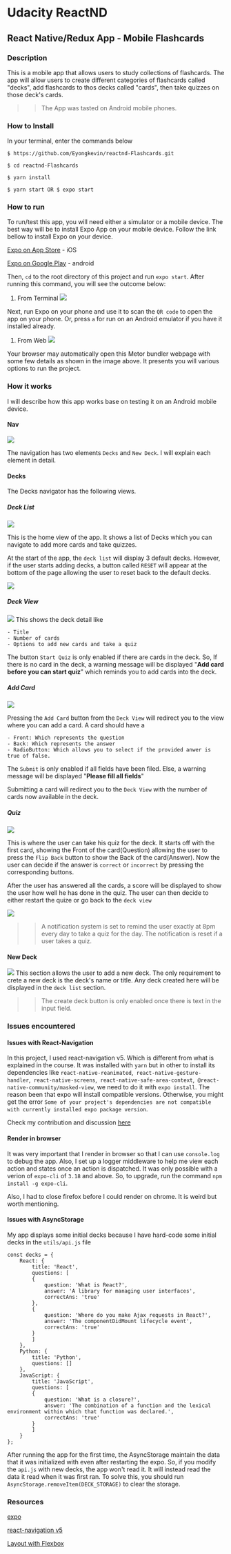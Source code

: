# Udacity ReactND 
## React Native/Redux App - Mobile Flashcards 

### Description
This is a mobile app that allows users to study collections of flashcards. The app will allow users to create different categories of flashcards called "decks", add flashcards to thos decks called "cards", then take quizzes on those deck's cards.
>> The App was tasted on Android mobile phones. 

### How to Install
In your terminal, enter the commands below
```
$ https://github.com/Eyongkevin/reactnd-Flashcards.git

$ cd reactnd-Flashcards

$ yarn install

$ yarn start OR $ expo start
```
### How to run
To run/test this app, you will need either a simulator or a mobile device. The best way will be to install Expo App on your mobile device. Follow the link bellow to install Expo on your device.

[Expo on App Store](https://apps.apple.com/us/app/expo-client/id982107779) - iOS

[Expo on Google Play](https://play.google.com/store/apps/details?id=host.exp.exponent) - android

Then, `cd` to the root directory of this project and run   `expo start`.
 After running this command, you will see the outcome below:
 
1.  From Terminal
![](./doc/images/expoStart.png)

Next, run Expo on your phone and use it to scan the `QR code` to open the app on your phone. Or, press `a` for run on an Android emulator if you have it installed already.

1. From Web
![](./doc/images/expoMetroBulder.png)

Your browser may automatically open this Metor bundler webpage with some few details as shown in the image above. It presents you will various options to run the project.

### How it works
I will describe how this app works base on testing it on an Android mobile device. 

#### Nav
![](./doc/images/Nav.png)

The navigation has two elements `Decks` and `New Deck`. I will explain each element in detail.

#### Decks 
The Decks navigator has the following views.
##### Deck List
![](./doc/images/DeckListDefault.png)

This is the home view of the app. It shows a list of Decks which you can navigate to add more cards and take quizzes.

At the start of the app, the `deck list` will display 3 default decks. However, if the user starts adding decks, a button called `RESET` will appear at the bottom of the page allowing the user to reset back to the default decks.

![](./doc/images/DeckListCustom.png)

##### Deck View
![](./doc/images/DeckView.png)
This shows the deck detail like 

    - Title
    - Number of cards 
    - Options to add new cards and take a quiz

The button `Start Quiz` is only enabled if there are cards in the deck. So, If there is no card in the deck, a warning message will be displayed "**Add card before you can start quiz**" which reminds you to add cards into the deck.

##### Add Card 
![](./doc/images/AddCard.png)

Pressing the `Add Card` button from the `Deck View` will redirect you to the view where you can add a card. A card should have a 

    - Front: Which represents the question
    - Back: Which represents the answer
    - RadioButton: Which allows you to select if the provided anwer is true of false.

The `Submit` is only enabled if all fields have been filed. Else, a warning message will be displayed "**Please fill all fields**"

Submitting a card will redirect you to the `Deck View` with the number of cards now available in the deck.

##### Quiz
![](./doc/images/Quiz.png)

This is where the user can take his quiz for the deck. It starts off with the first card, showing the Front of the card(Question) allowing the user to press the `Flip Back` button to show the Back of the card(Answer). Now the user can decide if the answer is `correct` or `incorrect` by pressing the corresponding buttons.

After the user has answered all the cards, a score will be displayed to show the user how well he has done in the quiz. The user can then decide to either restart the quize or go back to the `deck view`

![](./doc/images/QuizResults.png)

>>A notification system is set to remind the user exactly at 8pm every day to take a quiz for the day. The notification is reset if a user takes a quiz.

#### New Deck
![](./doc/images/AddDeck.png
)
This section allows the user to add a new deck. The only requirement to crete a new deck is the deck's name or title. Any deck created here will be displayed in the `deck list` section.
>>The create deck button is only enabled once there is text in the input field.

### Issues encountered
#### Issues with React-Navigation
In this project, I used react-navigation v5. Which is different from what is explained in the course. It was installed with `yarn` but in other to install its dependencies like `react-native-reanimated`,` react-native-gesture-handler`,` react-native-screens`,` react-native-safe-area-context`,` @react-native-community/masked-view`, we need to do it with `expo install`. The reason been that expo will install compatible versions. Otherwise, you might get the error `Some of your project's dependencies are not compatible with currently installed expo package version`. 

Check my contribution and discussion [here](https://github.com/udacity/reactnd-UdaciFitness-complete/commit/9ff26370e4e5593195fdcad4d85e74f540a39220)

#### Render in browser
It was very important that I render in browser so that I can use `console.log` to debug the app. Also, I set up a logger middleware to help me view each action and states once an action is dispatched. It was only possible with a verion of `expo-cli` of `3.18` and above. So, to upgrade, run the command `npm install -g expo-cli`.

Also, I had to close firefox before I could render on chrome. It is weird but worth mentioning.

#### Issues with AsyncStorage
My app displays some initial decks because I have hard-code some initial decks in the `utils/api.js` file
```
const decks = {
    React: {
        title: 'React',
        questions: [
        {
            question: 'What is React?',
            answer: 'A library for managing user interfaces',
            correctAns: 'true'
        },
        {
            question: 'Where do you make Ajax requests in React?',
            answer: 'The componentDidMount lifecycle event',
            correctAns: 'true'
        }
        ]
    },
    Python: {
        title: 'Python',
        questions: []
    },
    JavaScript: {
        title: 'JavaScript',
        questions: [
        {
            question: 'What is a closure?',
            answer: 'The combination of a function and the lexical environment within which that function was declared.',
            correctAns: 'true'
        }
        ]
    }  
};

```
After running the app for the first time, the AsyncStorage maintain the data that it was initialized with even after restarting the expo. So, if you modify the `api.js` with new decks, the app won't read it. It will instead read the data it read when it was first ran. To solve this, you should run `AsyncStorage.removeItem(DECK_STORAGE)` to clear the storage.


### Resources
[expo](https://docs.expo.io)

[react-navigation v5](https://reactnavigation.org/docs/getting-started)

[Layout with Flexbox](https://reactnative.dev/docs/flexbox)
